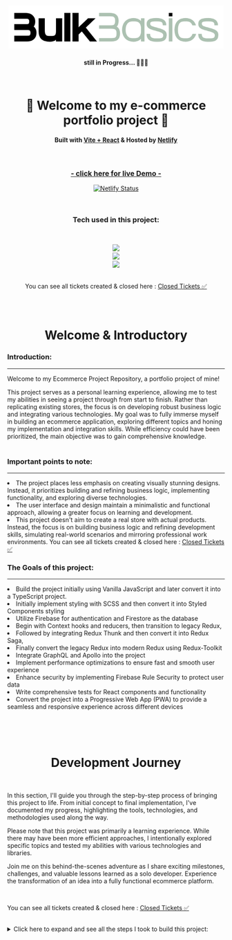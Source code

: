 <!-- Logo -->
<p align='center'>
    <img src="src/assets/logo.png" alt="Demo" title="DemoImage" width="500" height="100"/>
</p>

<h4 align='center'>still in Progress... 🎯🎯🎯 </h4>

<br/>



<!-- Introduction Heading -->
<div align="center">
    <h1>👋 Welcome to my e-commerce portfolio project 👋 </h1>
        <h4>
            Built with <a href="https://vitejs.dev/">Vite + React</a> &
            Hosted by <a href="https://www.netlify.com/">Netlify</a> 
        </h4>
</div>
</br>



<!-- Live Demo Link -->
<div align="center">
<a href="https://bulk-basics.netlify.app/">
<h3>- click here for live Demo -</h3></a>

<p>
    
  [![Netlify Status](https://api.netlify.com/api/v1/badges/609d0724-3439-4ea9-b5b8-e303ca9d7117/deploy-status)](https://app.netlify.com/sites/bulk-basics/deploys)
</p>
</div>
</br>





<!-- Tech Used in this Project -->
<h3 align='center'>Tech used in this project:</h3>

<br/>

<p align='center'>
    <a href="https://skillicons.dev">
        <img src="https://skillicons.dev/icons?i=vite,react,ts,styledcomponents" />
    </a>
    <br>
    <a href="https://skillicons.dev">
        <img src="https://skillicons.dev/icons?i=firebase,graphql,redux,apollo" />
    </a>
    <br>
    <a href="https://skillicons.dev">
        <img src="https://skillicons.dev/icons?i=netlify,github,vscode,aiscript" />
    </a>
    <br><br>
    <p align='center'>
    You can see all tickets created & closed here  :   <a href="https://github.com/DevonGifford/Ecommerce_Showcase/issues?q=is%3Aissue+is%3Aclosed">Closed Tickets ✅</a>
    </p>
</p>


<!-- 🎯🎯🎯 Demo Image 🎯🎯🎯-->
<!-- <p align='center'>
    <img src="public/assets/PortfolioDemoDevon.png" alt="Demo" title="DemoImage" width="650" height="650">
</p> -->

<br/><br/>



<!-- TEXT -->

<h1 align='center'> Welcome & Introductory </h1>


### Introduction:

<hr/>



Welcome to my Ecommerce Project Repository, a portfolio project of mine!

This project serves as a personal learning experience, allowing me to test my abilities in seeing a project through from start to finish. Rather than replicating existing stores, the focus is on developing robust business logic and integrating various technologies.
My goal was to fully immerse myself in building an ecommerce application, exploring different topics and honing my implementation and integration skills. While efficiency could have been prioritized, the main objective was to gain comprehensive knowledge.
<br><br>

### Important points to note:


<hr>
<li> The project places less emphasis on creating visually stunning designs. Instead, it prioritizes building and refining business logic, implementing functionality, and exploring diverse technologies.
<br>
<li> The user interface and design maintain a minimalistic and functional approach, allowing a greater focus on learning and development.
<br>
<li> This project doesn't aim to create a real store with actual products. Instead, the focus is on building business logic and refining development skills, simulating real-world scenarios and mirroring professional work environments.
You can see all tickets created & closed here  :   <a href="https://github.com/DevonGifford/Ecommerce_Showcase/issues?q=is%3Aissue+is%3Aclosed">Closed Tickets ✅</a>

<br>


### The Goals of this project:

<hr>

<li> Build the project initially using Vanilla JavaScript and later convert it into a TypeScript project.
<li> Initially implement styling with SCSS and then convert it into Styled Components styling
<li> Utilize Firebase for authentication and Firestore as the database

<br/>

<li> Begin with Context hooks and reducers, then transition to legacy Redux, 
<li> Followed by integrating Redux Thunk and then convert it into Redux Saga, 
<li> Finally convert the legacy Redux into modern Redux using Redux-Toolkit

<br/>

<li> Integrate GraphQL and Apollo into the project
<li> Implement performance optimizations to ensure fast and smooth user experience
<li> Enhance security by implementing Firebase Rule Security to protect user data
<li> Write comprehensive tests for React components and functionality
<li> Convert the project into a Progressive Web App (PWA) to provide a seamless and responsive experience across different devices

<br/><br/><br/>


<h1 align='center'> Development Journey</h1>



<br/>

In this section, I'll guide you through the step-by-step process of bringing this project to life. From initial concept to final implementation, I've documented my progress, highlighting the tools, technologies, and methodologies used along the way.

Please note that this project was primarily a learning experience. While there may have been more efficient approaches, I intentionally explored specific topics and tested my abilities with various technologies and libraries.

Join me on this behind-the-scenes adventure as I share exciting milestones, challenges, and valuable lessons learned as a solo developer. Experience the transformation of an idea into a fully functional ecommerce platform.

<br>

<p>
You can see all tickets created & closed here  :   <a href="https://github.com/DevonGifford/Ecommerce_Showcase/issues?q=is%3Aissue+is%3Aclosed">Closed Tickets ✅</a>
</p>

<br/>

<!-- Small container -->
<details>
<summary>  Click here to expand and see all the steps I took to build this project: </summary>

<br/>




## Scaffolding the Vite/React Project

<hr/>
<!-- Small container -->
<details>
<summary> Click here to see more: </summary>

[VITE DOCUMENTATION](https://vitejs.dev/guide/)

1.  #### Using Vite (pronounced 'Veet'🤔) 
    `npm create vite@latest`

2.  #### Clearing up some of the unnecessary and boiler plate code

3.  #### Adding and setting up SASS - Syntactically Awesome Style Sheets
    `npm install sass`

4.  #### Setting up the most essential folder structure for components

<!-- CLOSING DIV -->
</details>

<br><br>


## Setting up Routing with React-Router (v6.4)
<hr>

<!-- Small container -->
<details>
<summary> Click here to see more: </summary>

[React-Router Doc's](https://reactrouter.com/en/main)

1. #### Installilng the package
        -  `npm install react-router-dom localforage match-sorter sort-by`
        -   fixing any conflicts from `npm` audit

2.  #### Creating a Routes Folder and transferring the 'home' 

3.  #### In the `App.jsx
    - Importing { Routes, Route } from 'react-router-dom' ` 
    - Wrapping everything in Routes
    - Creating a Route path to the Home page 

4.  #### In the `Main.jsx`
    - Importing `{ BrowserRouter } from 'react-router-dom'`
    - wrapping the "App" with `BrowserRouter`

<br><br>
<!-- CLOSING DIV -->
</details>

<br/><br/>


## Basic FireBase Setup 
<hr>

<!-- Small container -->
<details>
<summary> Click here to see more: </summary>

[Cloud FireBase Doc's](https://firebase.google.com/docs/firestore)

1.  ### Created a Firebase project 
    registered the Ecommerce-projec/app in the FireBase web-console

2.  ### Installed the SDK and initialized Firebase
        -   npm install firebase
        -   Added a `Utils` Folder with `FireBase folder` 
        -   Added file called `firebase.utils`

3.  ### Created access for Firebase in the app - via  `firebase.utils`
        -   import { initializeApp } from 'firebase/app';
        -   Setting up authentication
            Import {} from `firebase/auth`;
                -  getAuth
                -  signInWithRedirect,
                -  signInWithPopup,
                -  GoogleAuthProvider,

        -   Created firebaseConfig with info from FireBase web-app
        -   Initialized the App with firebaseConfig
        -   Enforcing account selection 
        -   In the Firebase console - enabled the Google Sign in method

4.  ### Setting up the `sign-in route` page                              
        -   import {signInWithGooglePopup, createUserProfileDocument} from 'firebase.utils';        
        -   Creating Async Sign-in Function/Method to get access token
<br><br>    
<!-- CLOSING DIV -->
</details>
<br/>
<br/>


## Setting up Firestore Data Model

<hr>

<!-- Small container -->
<details>
<summary> Click here to see more: </summary>

[Cloud Firestore Doc's](https://firebase.google.com/docs/firestore)
Obviously we are just using FireBase for authentication.  To be able to store the users, I will need a database.
Enter Cloud FireStore.

1.  #### Created a production FireStore database 
    via web-console and based in EU
    amended the rules 

2.  #### Imported the necessary methods into Firebase utils 
    -  { getFirestore,  doc, getDoc,  setDoc }

3.  #### Created a method to store users data from authentication
    -  used an if statement with try block, 
       so as if user does not exist do 'x' or else return user.
    - used a catch block , so as if an error occurs console.log the error.
    - logging date data for creation of new users (new Data()).

4.  #### Additionally, installed a package to handle the import of SVG Files
    -  `npm install vite-plugin-svgr`
    -   Updated the vite.config.js

<br><br>

<!-- CLOSING DIV -->
</details>
<br/><br/>


## Experimenting with a Google Redirect Sign in 

<hr> 


<!-- Small container -->
<details>
<summary> Click here to see more: </summary>

1. #### Importing `GoogleRedirect` from `firebase/auth` into utils

2. #### Setting up Sign-in Component
    -  Using `useEffect` Hook from `react`
    -  Using `getRedirectResult` from `firebase/auth`
    -  Amended the SignIn method to incorporate the above

### Setting up email & password - sign-up & sign-in

<hr>

1.  ##### Adding a new provider in FireStore 

2.  ##### Creating new sign-up component 

3.  ##### Creating new sign-in component 

4.  ##### Refactoring Buttons into seperate component

4.  ##### Refactoring Form-inputs into seperate component

5.  ##### Renaming Sign-in to Authentication 

<br><br>

### Adding Context - using react-context

<hr>

The users profile will be present in many components throughout the app
(Such as a Signing-in, profile management, shopping cart etc.)
Will require having to have access to the 'user' context through out the app

1.  ##### Creating a Context Folder
    -  Created a user.context.jsx file, using; 
        -  useState  
        -  createContext

    -  Created UserContext to store the users data (& null as defaults),
       as well as export into components.

    -  Create `userProvider` to pass this into/wrap the entire app. 
    -  Obviously wrapped the app inside <userProvider> in Main.jsx
    
2. ##### Giving Sign-in Form access to the context
    -  When 'user' signs in, store the 'user' into the context
    -  Added `useContext` &  imported the `context` object
    -  Added the `SetCurrentUser` functionality to the Sign-in method
    -  Running `SetCurrent` user if sign-in promise returns a 'user'.
    -  (Both For google and email sign in)  

3.  ##### Accessing Context in the Navigation component 
    -  Added `UseContext` & imported the `context` object
    -  Added the currentUser = useContext(UserContext)

4.  ##### Giving Sign-up Form access to the context
    -  When 'user' creates an account, store 'user' into the context
    -  Added `useContext` &  imported the `context` object
    -  Added the `SetCurrentUser` functionality to the Sign-in method
    -  Running `SetCurrent` user if sign-in promise returns a 'user'

5.  ##### Updating Navigation bar with conditional (ternary)
    -  If user signed in, 'sign-in' link should turn into 'sign-out'
    -  Simple Conditional (ternary) operator in the jsx


<br><br>

### Adding Sign-Out Functionality 

<hr>

Obviously once the user is signed in, they will need to be able to sign-out.

1.  #####  Adding Sign-Out Functionality in FireBase Utils
    [Sign-Out Doc's](https://firebase.google.com/docs/reference/js/auth#signout)
    -  imported `signOut` from firebase/auth
    -  Created an export for `signOutUser`


2.  #####  Import signout user into Navigation component 
    -  Imported the `SignOut` Function from `FireBase Utils`
    -  Updated the conditional sign-out link with an onClick with `signOutUser`


3.  ##### Created Sign-Out Handler Function 
    -  await `signOutUser`
    -  then `setCurrentUser` = null;  
    -  updated the sign-out link to use the `signOutHandler`

<br><br>

<!-- CLOSING DIV -->
</details>

<br/><br/>


##  Implementing Observer's and onAuthStateChange

<hr>

<!-- Small container -->
<details>
<summary> Click here to see more: </summary>

[onAuthStateChanged](https://firebase.google.com/docs/auth/web/manage-users#get_the_currently_signed-in_user)

Just as I finished this I learned read about Observer's and onAuthStateChange

This is actually essential otherwise the user will have this unwanted persistent-signed-in-state - i.e. the user will remain signed-in, even if we refresh the page.

The problem being it will appear if we have to sign-in again but in the console if we log our user, it will show the last signed in user.

Additionally we dont need to hook into the sign and sign out components any longer and therefore don't have to re-run all those fucntions on a change - instead our onAuthStateChange listener will do this for us.  

Ultimatly saving some computing power.  Wish I read about this before coding all that. lol


1.  ##### In the fireBase utils file; 
    - imported this on AuthChange 
    - created an export for it

2.  ##### In the user.context file;
    - added the `useEffect` Hook 
    - added new functions from `firebase.utils`
    - created a hook that will track the authChange;
        - Needed to prevent a memory leak
        - Needed to use effect cleanup to dispose when no longer needed.

3.  ##### In the sign-in and sign-up components;
    no longer require to run the functions everytime a change in sign-in occurs , therefore;
    - removed all `context` imports
    - removed all `setCurrentUser` functions

    - Google sign in function;
        - removed `createUserDocumentFromAuth`
        - added this function to the user.context
        (the above can't be done with sign-up)

4.  ##### In the Navigation components;
    - no longer required to `setCurrentUser`
    - removed `signOutHandler` function


<br><br>

<!-- CLOSING DIV -->
</details>
<br/><br/>



##  Mocking Shop-Data and scaffolding the actual 'Shop' page

<hr>

<!-- Small container -->
<details>
<summary> Click here to see more: </summary>
<br/>

1.  #####  Mocking Shop Data and building functionality 
    Created a simple JSON file with some simple clothing store items (just hats).  I will use this to mock having content for the store temporarily while I finish building some of the essential functionality, then later I will remove/replace the hard coded shop data. 


2.  #####  Creating a Shop Page Route
    -  Imported React-Context
    -  Imported the ProductsContext and destructuring to get the 'products' source 
    -  Mapping over the Products to display individual items on the site 

3.  #####  Creating a Products.Context File
    -  Imported `create context` and `shop-data`
    -  Created ProductsContext export 
    -  Created ProducsProvider export to wrap the app inside

4.    ##### Amending the Main.jsx
    -  I want the products be able to access the user context
    (this could be a debate but for my app, I think this would be the simplest)
    -  Wrapped the <App> inside <ProductsProvider>

5.    ##### Amending the APP.jsx
    -  Removed the old temporary 'blank' shop page
    -  Imported the newly created shop component 


6.  #####  Creating a 'product-card' component - basic styling
    -  Imported Button component
    -  Created basic scss styling sheet and imported into the component 
    -  Getting individual clothing items from passing in the products and destructuring (This will rely on receiving the individual items in the Shop.route file - via mapping)
    -  Created layout of the card and returning the following in the card;
        -  Image
        -  Name
        -  Price
        -  Button 

<br><br>

<!-- CLOSING DIV -->
</details>
<br/><br/>



##  Creating Cart-Icon with a DropDown Menu

<hr>

<!-- Small container -->
<details>
<summary> Click here to see more: </summary>
<br/>

1.  #####  Created a Cart Icon
    -  Added SVG image to the assets folder

2.  #####  Creating Cart-icon Component
    -  Imported styles sheet, SVG file, 
    -  Created a function to set the cartContext from false to true 
    -  Function is run with an onClick (Cart-Icon Button) 

3.  ##### Updating the Navigation to include the Cart -Icon
    -  updated the overall styling to make things easier to look at.
    -  added the cart-component 
    -  added the drop-down component

4.  #####  Creating Cart-Dropdown Component 
    - simple layout with button for a checkout (future)
    - created simple styling 

5.  #####  Creating Cart Context
    - Very simple setup - is the cart open set to false by default
    - Set the cart open 

    - Imported CardProvider to App.js
    - Imported isCartOpen to Navigation using a short-circuit operator (&&)


<br><br>

<!-- CLOSING DIV -->
</details>
<br/><br/>



##  Adding Basic Functionality to the Cart

<hr>

<!-- Small container -->
<details>
<summary> Click here to see more: </summary>
<br/>

1.  #####  Create a CartItem Component 
    -  Created simple cart item that will return, using `destructuring` ;
        -  the `Image` of the item
        -  the `Name` of item
        -  the `Price` of the item (`Quantity x Price`)

2.  #####  Amending the CartContext 
    -  In the `CartContext`;
        -  Added `CartItems Array` 
        -  Added `addItemToCart` function 
    
    -  In the `CartProvider`;
        -  Added useState  `[cartItems, setCartItems] = useState([]);`
        -  Added `addItemToCart` function 
        -  Updated the value to include `cartItems` & `addItemToCart`

    -  Created new export `addCartItem` helper funciton;
        -  This will be a helper function to see if newly added items exist in the cart already.
        -  Therefore will know how to handle the quantity inside in the cart.
        -  (i.e. - if product exists in the cart: plus quantity by 1, else add item to the cart)


3.  #####  Added CartItem into the Cart-Dropdown component
    -  Imported the `Cart-Item` compnent 
    -  Imported the `useContext` & `Cart.Context`
    -  From the CartContext I used destructuring to get the `cartItems`

    -  In the return, created a function to map over the cartItems 🤔🤔🤔
    
    -  Wrapped the above in a ternary conditional using `cartItems.length`
        - if there is a length, return the above
        - if there is no length, thus empty = return a message cart is empty
            - added styling for empty cart message.

4.  #####  Updated Button functionality in Product.Card Component 
    -  Imported `useContext` & `Cart.Context`
    -  Added the `AddItemToCart` method via destructing from `Cart.Context`
    -  In the Button, 
        -  added onClick handler to call the `AddItemToCart` as a fucntion
        -  passing the `product` through the function 
    
    - In Hindsight I took the above button function and made it a function called `addProductToCart`
    - Then passed it into the onClick Handler
    (better for readability and optimization)


<br><br>

<!-- CLOSING DIV -->
</details>
<br/><br/>


##  Adding count to the Cart.Icon

<hr>

<!-- Small container -->
<details>
<summary> Click here to see more: </summary>
<br/>

1.  #####  Initial Approach
    -  Created a simple count of the items 
    -  Created an empty array
    -  Created a for loop to loop over cartItems and extract the quantity  and push to the empty array
    -  Using reducer to get the total of the array 

    This is working, however in hindsight I might want to be able to use this functionality in the checkout.(still to be built)
    
    "If an item should be removed from the cart ( this functionality has not yet been implemented), the number should decrease."

    It would be better if this functionality was in the cart.context.
    It could also be solved by using the useEffect Hook 
    Back to the drawing board - lets undo this messy approach.  

2. #####  Second Attempt - using useEffect 
    Because we are recounting the total quantity every time the `cartItems` changes, it makes sense to use the useEffect Hook.  
    - Imported useEffect
    - Added `cartItemCount` (default 0) to CartContext
    - Added `[cartItemCount, setCartItemCount] = useState(0);`

    -  Using the useEffect 
        - dependancy = `[cartItems]`
        - created `count` using the reduce method
        - `total` + `cartItem.quantity`
        - `setCartItemCount` using the `count` funciton 
    
    - Added the `cartItemCount` to the value to be passed into the provider

3.  #####  Finally, adding the `cartItemCount` to Cart.Icon
    -  Added `carItemCount` via destructuring 
    -  Using the above in the span inside the `ShoppingIcon`

<br><br>

<!-- CLOSING DIV -->
</details>
<br/><br/>



## Create a checkout page 

<hr>

<!-- Small container -->
<details>
<summary> Click here to see more: </summary>
<br/>


####  Creating a route for the checkout page

- [] The _Checkout Button_ in the _Cart.Icon-DropDown_ should take you to this new page

1.  ######  Creating a new folder in Routes Folder 
    -  Created a simple `checkout.component.jsx `
    -  Created and imported an empty scss style sheet (updated with styling later )
    
    -  In the main `App.jsx` ;
        - imported the checkout component 
        - added a route to the new checkout component 
    
    -  In the `cart-dropdown` ;
        -  imported the `useNavigate` from `react-dom-router`;
        -  had to create a const that calls the useNavigate 🤔
        -  created a `gotToCheckoutHandler` to handle the navigation to new component 
        -  Used onClick method to call `goToCheckoutHandler`
    
    - Scaffolded the `checkout.component` return (productsm descruotion etc.)
    -  Added some basic styling to the scss





#### This new page should have the following functionality and styling :

- [x]  Quantity Increase
- [x]  Quantity Decrease
- [x]  Total Price (Quantity x Price)
- [x]  Ability to remove the item entirely (Item and Quantity)
- [x]  Total  Amount of all Items in the Cart.


2. ##### Think of a way to pass Items in Cart into the Checkout 
    
    🤔
    Need to create a way to pass the products in the cart into the Checkout...
    These items will need to be passed into a row/card sort of way...

    What I am thinking is I can map over the cartItems and pass them into a checkoutCard component (thats imported in this checkout.component)


3.  ##### Creating a `CheckoutItem Component` to receive `cartItems` and display them in the `CheckOut-Component` page
    -  Created a simple `checkout.component.jsx `
    -  Created and imported an empty scss style sheet (updated with styling later)

🤔  I am going to neeed some new functions to handle the:
    -  increasing and decreasing the quantity 
    -  removing the item from the cart  

    -  Destructured the `cartItems` Objects (name, image etc.)
    -  Imported `CartContext` 
    -  Destructured the function from `CartContext` (inlcuding newly created)
    -  Created handlers to pass `CartContext` funcitons into the return 

    -  Finished creating the return 
    -  Finished the basic styling for the component
        

4.  #####  Adding new functions to the `CartContext`
    -  `removeItemToCart`
        (I want this to be named similaryly to the `addItemToCart` )
        -  find the cart item to remove
        -  check if this is the last item 
            - if so remove entire item from cart
        -  If more than 1 of this item in cart, 
            -return back cartitems with matching cart item with reduced quantity


    -  `clearItemFromCart` 
        -  Remove entire Item from the cart
    
    -  updated the `CartContext` export 

    - updated the `CartProvider` export  
        - updating `cartItemCount` and `SetCartItemCount` to `cartCount` and `setCartCount`
        - added `cartTotal` 
        - minor naming updates to the `newCartCount` - `useEffect`
        - added useEffect to handle the cost of the total cart 
        - minor naming updates to `addItemToCart`
        - added `removeItemToCart`
        - added `clearITemFromCart`
        - updated the values accordingly 
        - Getting the total cost of an item. (Quantity x Price)
        
        
5.  #####  Updating the Checkout Page to use new Component 

    - Imported `useContext` & `CartContext`
    - Used `cartItems` from `CartContext` via destructuring 

5.  #####  Other Minor Changes 
    -  Updating the CartIcon with changes made to Context 

6.  #####  Created styling for all the new components 

<br><br>

<!-- CLOSING DIV -->
</details>
<br/><br/>


## Storing the data on the backend - Setting up FireStoreDB
<hr>

<!-- Small container -->
<details>
<summary> Click here to see more: </summary>
<br/>

1. ####  Adding some new mock data
    -   As a test run I am going to add a bit more mock data with different types 
        (i.e. Mens, Jackets, Shoes etc.)
    -   Updating the `shop-data` json file 
    -   Reflecting changes in `products.context` 
        (Temporarily breaks the shop page but after pushing the data up we will access the data via FireSotre)

<br>

2.  ####  Creating a way to push this data to the FireStore DB

##### In the `FireBase.utils`;   
-   Bringing in two new methods 
        -   [collections](https://firebase.google.com/docs/firestore/data-model#collections)
        -   [writeBatch](https://firebase.google.com/docs/reference/js/firestore_.writebatch)


    -   Created a `addCollectionandDocuments` function 
        -   This is an async function that will take two params 
            -   `key` - this wll be the name of the collection
            -   `object` - this will be the data  
        -   Obviously uses the `batch` and `collection` methods
        -   As this could be a large file, it's broken into batches to be sent
        -   Await's a batch.commit() in return 

<br>

##### In the `Products.Context` ;

-   Imported the new `SHOP_DATA`
-   Imported teh new `addCollectionandDocuments`
-   Imported teh `useEffect` Hook

-   Using the useEffect as I only want this to run literally once, thus commenting out after it's single use
    -   Passing in product-categories as the key
    -   Passing in SHOP_DATA as the object
    -   I realise this is not a normal way to push data but I just need to push some data up there one time and it gets the job done.

-   Saving - confirming the useEffect and function worked - it Did! 

-   Commenting out the useEffect

<br>


3.  ####  Pulling our data from the FireBase DB  ;

<!-- CLOSING DIV -->

##### In the `FireBase.utils`; 

-   Bringing in the [querey](https://firebase.google.com/docs/reference/js/firestore_.query) method

-   Created a `getCategoriesAndDocuments` function
    -   definining the `collectionRef` we want access too
    -   using the `querey` on our `collectionRef`
    -   creating a const for the raw data
    -   manipulating the data to return in a format we can work with

<br>

##### In the `Products.Context` ;

-   Imported the new `getCategoriesAndDocuments` function

- Created a useEffect Hook to fetch the data
    -  async function 
    -  returns the categoryMap
    -  Checking the console log if everything worked

<br><br>
</details>
<br/><br/>


## Implementing new FireStore Database
<hr>

<!-- Small container -->
<details>
<summary> Click here to see more: </summary>
<br/>

1. ####  Utilizing the `CategoryMap` data

-   In the `ProductsContext`
    
    - renaminng the file from `ProductsContext` to `CategoriesContext` 
    - updating `main.jsx` to reflect change
    - updating the `shop.component` to reflect change (more required)
    <br> 
    -   renaming some of the exports - makes more sense now;
        -   `ProductsContext` to `CategoriesContext` 
        -   `ProducstProvider` to `CategoriesProvider`
    <br>
    -  updating functions to reflect `categoriesMap` as an object
    -  updating return values to reflect name changes
    <br>
    -  updating the useEffect Hook;
        -  include `setCategoriesMap` function using (`CategoryMap`)


<br>

2. ####  Updating the `shop.component` return structure

-   updated to reflect name change of `ProductsContext`
-   Created a method to map through data from FireStore db.
    -   Used `Fragment` to wrap the entire return
    -   Used `Object.keys` to turn keys into an array 
    -   Then mapped over the array to find the title
    -   Passed the tile into another `fragment` 
        -   created heading for category item
        -   copy pasted the old mapping function for each product
            -   Updated naming convention to utilise `categoriesMap`

<!-- CLOSING DIV -->
</details>
<br/><br/>


## Updating the Category Preview Component 

<hr>

<!-- Small container -->
<details>
<summary> Click here to see more: </summary>
<br/>

###  Created Category Preview Component :

<br>

This is how I will have the shop page display all the categories with a limited number of items ...

-  In the new `category-preview.component`;
    -  Imported the `Product.Card` component and `StylesSheet`.
    -  Passing in the `{title, products}`
    -  Created a heading div with just the text being clickable 
    -  Creating the preview of products
        -  passed in the products 
        -  using filter to decided what products we want 
        -  use `_` to ignore product
        -  use `idx` for the index of the prouduct
        -  `idx < 4` so we only take in the first 4 products
        -  then map through the remainging products and pas them into the `Product.Card Component`
    
    <br>

-  In the `shop.component`;
    -  replaced the `ProductCard` import with the new  `category-preview.component`
    -  


<br><br>

###  Created Nested Routes in the shop :

<br>

#### In the `App.jsx` ;

<br>

-  Added `/*` as a wildcard to the end of the shop path

<br>

#### In the `Routes` folder :
<br>

Created `categories-preview` folder
-  This will replace what was formly the shop.route
-  Essentially a copy paste from the shop component 
-  Minor changes to make use of the `category-preview` component 

Created `category` folder 
-  Created Style sheet blank, will complete later

-  Imported the `{ useParams }` hook from `react-router-dom`

-  destructuring `category` via `useParams()` hook

-  Imported the `{ useContext }` hook from `react`

-  Imported the `CategoriesContext` in order to get the `categoriesMap` (i.e. all the data)

    <br>

    Initally I just got all the data from the `categoriesMap`   
    <code>const products = categoriesMap[category];</code> <br>
    However this was causing an issue in that this was re-loading all the products on each re-render.  This making things slow and sluggish - products would dissapear and have to reload. <br>
    <br>

    The solution... Using the `useEffect` and `useState` hook's
    
    This way we can ensure the data will only rerender on our terms.
    Specifcally when the category changes or if the actual data changes (from `categoriesmap`)

    <code>
    const [products, setProducts] = useState(categoriesMap[category]);
    </code>
    <br>
    <br>
    <code>
    useEffect(() => {
        setProducts(categoriesMap[category]);
    }, [category, categoriesMap]);
    </code>

Finally,
-  Imported the `ProductContainer`
-  Added basic styling to the styles sheet
    
<br><br>

#### In the `shop.component` :

<br>

-  Deleted almost all the no longer needed imports 
-  Imported `CategoriesPreview` & `Category` components
-  Created paths for the different categories `path=':category' element={<Category />}`

<br>

### Bug-fix - Creating a safegaurd for the products.map
<hr>
<br>

The error:   

<code> cannot read properties of undefined (reading 'map') in `catergory.components`</code>

<br>

The issue was that when our application mounts for the first time it is trying to load our categoriesMap 

(i.e. the data from the back end )

Obviously this is async code and we are still waiting for the data to come through 

Therefore we need to only load this data once it has arrived.
<br><br><br>
Luckily this was an easy fix after I figured out the issue,

- In the return of the `catergory.components`;

    To ensure that products exists before we map over the products we can use `&&` and have the products 

- Also updated the useStat hook to instead of being a default empty array, to infact include the 
`(categoriesMap[category])`


<br><br>

### Bug-fix - Clashing Styling 
<hr>
The error:  

<code> cannot read properties of undefined (reading 'map') in `catergory.components`</code>

<br>

Because of how we named some of our classes and how the website has changed over time, currently we have some classnames that are clashing

<br>

Simple solution:
<br>

-  Updated the naming convention of the `category-item` to `directory-item`
-  Updated the styling and classnames
-  Updated corresponding references.  


<br><br>

### Bug-fix - Clickable Category Headings
<hr>
<br>
The problem:
<br>
<code> category headings are not routing through to their corresponding path </code>
<br>
Simple solution:
<br>

-  Importing the Link method from react-router-dom
-  Replacing the `span` with `Link` 
-  Passing in the title with backticks 
-  Minor updates to classnames and styling to prevent clashing



<br><br>


<!-- CLOSING DIV -->
</details>
<br/><br/>


## Switching from SASS to Styled-components 
<hr>
<br>

<!-- Small container -->
<details>
<summary> Click here to see more: </summary>
<br/>

[Styled-components Documentation](https://styled-components.com/docs)

- Imported the library into the project

    <code> npm install styled-components</code>

<br>

Now comes the fun of converting all the previouse scss files ....

<br>

### COMPONENTS

- [x] button
- [x] cart-dropdown
- [x] cart-icon
- [x] cart-item
- [x] category-preview
- [x] Checkout-item
- [x] directory
- [x] directory-item
- [x] form-input
- [x] product-card
- [x] sign-in-form
- [x] sign-up-form

<br>

### ROUTES

- [x] navigation
- [x] authentication
- [x] categories-preview
- [x] category
- [x] checkout
- [x] home
- [x] shop

<br>

### INDEX

- [x] index

<br>

This took way too long lol
Strictly converted the scss files, some other features/updates required and updates to styling will be updated accordingly.

<br><br>


<!-- CLOSING DIV -->
</details>
<br/><br/>


## Refactoring the UI
<hr>
<br>

<!-- Small container -->
<details>
<summary> Click here to see more: </summary>
<br/>

####  THE GOAL

The objective is to create an aesthetically pleasing and user-friendly interface that aligns with contemporary design trends while enhancing usability and engagement.

###  Major UI Update 



Refactored the user interface of the website 

Involved the following:

-  implementing substantial design enhancements to improve aesthetics, readability, and user experience. 

-  Overhauled the visual design, optimized layout and typography, and enhanced usability. 

-  Employed modern design principles, intuitive interactions, and visually appealing elements to elevate the website's visual appeal. 

-  Optimized the information hierarchy to ensure a seamless user journey. 

<br/>

New Componenets added:

- [x]  Footer 

- [x]  Front Splash

- [x]  Image Carousel

- [x]  About Page

<!-- CLOSING DIV -->
</details>
<br/><br/>

## Implementing useReducer instead of useState & useEffect

<hr/>

<!-- Small container -->
<details>
<summary> Click here to see more: </summary>
<br/>

Converted the cart to rather use reducers instead of useState and useEffect -  Cart and Sign-in 


Files touched in the process: 
-  CartContext

-  UserContext 

Created a reducer utils folder with a very simple helper function making reading and writing slightly easier 

<!-- CLOSING DIV -->
</details>
<br/><br/>



## Implementing Redux with Redux-Thunk

<hr/>

<!-- Small container -->
<details>
<summary> Click here to see more: </summary>
<br/>

I have been given the advice to learn redux the hard way and not use the redux toolkit until I fully understand Redux.  
I have been told that to fully understand what redux is doing I should implement using the legacy Redux way. 

So that's what I will do - I will first convert this website to manage the state using Redux, then later I will do the same with Redux Toolkit 


<code>npm install redux react-redux and redux-logger</code>

Creating a store folder to house all the redux related content
-  Setting up the root reducer & store.js
-  Creating the user store boiler plate code
-  Creating the categories boiler plate code
-  Creating the cart store boiler plate code
-  Updating the App.jsx and Main.jsx to utilize redux - replacing usercontext.

-  Hooking into and replacing references from useContext to useRedux 

-  Updating Selectors for the cart state.


###  Redux-Persist & Redux-Thunk

#### Persisting state with Redux Persist

[redux persist documentation](https://www.npmjs.com/package/redux-persist)

`npm i redux-persist`



-  modifications to our store.js file to use Redux Persist - replaced the value of the reducer property in the store from userReducer to persistedReducer

- modifcation to the main.jsx, wrapped root component with PersistGate. 
This delays the rendering of your app's UI until your persisted state has been retrieved and saved to redux. 
NOTE the PersistGate loading prop can be null, or any react instance, e.g. loading={<Loading />}

-  included the Thunk middleware, which will intercept and stop non-serializable values in action before they get to the reducer

-   passed our store as a parameter to persistStore, which is the function that persists and rehydrates the state. With this function, our store will be saved to the local storage, and even after a browser refresh, our data will still remain.

- Specify how the incoming state is merged

- Customize what’s persisted


#### Redux Thunk

[Redux-Thunk](https://www.npmjs.com/package/redux-thunk)

If I was using the Redux Toolkit package, there would be nothing to install - RTK's configureStore API already adds the thunk middleware by default.
But because I am using the basic Redux createStore API and need to set this up manually, I first need to add the redux-thunk package:

`npm install redux-thunk`

-  updated the Redux store to use the MiddleWare
-  Created a function that makes an AJAX call to FireBase Server
-  Updating the `Main.jsx` 
-  Creating a loading-spinner componenet 
-  Updating the category actions and types types
-  Rewriting the category reducer & updating selectors
-  Implementing the loading animation in category componenets 

<!-- CLOSING DIV -->
</details>
<br/><br/>


## Replacing Thunk with Redux-Saga

<hr/>

<!-- Small container -->
<details>
<summary> Click here to see more: </summary>
<br/>

[Redux-Saga Documentation](https://redux-saga.js.org/)

`npm install redux-saga`

-  Creating a `root-saga.js` file in the `store`
-  Importing and setting up `createSagaMiddleware` and the `root-saga.js` into the store.

Converting Categories State files into a Saga
    -  Creating New Types
    -  Creating New Actions 
    -  Updating Selectors & Reducers
    -  Creating the Saga file

-  Setting up `cateforeis.saga.js` file 
-  Importing into the `root-saga` file

-  Converting fetchCategoriesAsynch Function (Redux-Thunk) into a a Saga
-  Converting onAuthStateChanged Listener to Promise 

- Creating a single check, opposed to a listener checking the state every time user state updates

Converting User Session files into Saga
    -  Creating New Types
    -  Creating New Actions 
    -  Updating Selectors & Reducers
    -  Creating the Saga file

-  Updating the sign-in and sign-up component
-  Updating the navigation componenet 

<!-- CLOSING DIV -->
</details>
<br/><br/>



##  Setting up Stripe API

<hr/>

<!-- Small container -->
<details>
<summary> Click here to see more: </summary>
<br/>

[STIPE API DOCUMENTATION](https://stripe.com/docs/stripe-js/react)

[Stripe Elements](https://stripe.com/docs/stripe-js/react#available-element-components)

[Stripe Test Cards](https://stripe.com/docs/testing#cards)

<hr/>

`npm install --save @stripe/react-stripe-js @stripe/stripe-js`

-  Creating an Elements provider in the `main.jsx`

-  Creating a `stripe.utils.js` file in the utils folder
    -  importing loadStripe
    -  passing the publishable key (hiddent)

-  Creating a `.env` folder for the API keys

-  Created a Local Neltify Development Server - for testing purpose 
    -   `npm install netlify-cli -g`
    -   [NETLIFY CLI](https://docs.netlify.com/cli/get-started/)

-  Creating Netlify Functions folder 

-  Creating a payment-form component (basic)
    -  Building the basic layout of the component
    -  Creating and Importing styling
    -  Imported `CardElement, useStripe, useElements` from `stripe`
    -  Created payment handler 
        -  preventDefault method 
        -  ensure hooks are loaded before proceeded
        -  Call to API through netlify functions
        -  Alert for success of failure (temporary)
    
    -  Using selectors to get:
        -   CartTotal (amount to pay)
        -   User's name (else defaults to guest)

    -  Used useState for Processing Payment Animation
        -  Created loading animation on button 
        -  Updated button component and styling 


-  Rendering the componenet in the checkout section (temporary for testing)

<!-- CLOSING DIV -->
</details>
<br/><br/>



##  Running the project on Netlify 🎯 🎯 🎯

<hr/>

<!-- Small container -->
<details>
<summary> Click here to see more: </summary>
<br/>


<!-- CLOSING DIV -->
</details>
<br/><br/>


##  Converting to TypeScript 🍞

<hr/>

<!-- TYPESCRIPT SECTION container -->
<details>
<summary> Click here to see more: </summary>
<hr>
<!-- INSERT TEXT HERE -->

<br/>

### Convert an existing **[Vite + React + JavaScript]** --> **TypeScript**

<!-- Small container -->
<details>
<summary> Expand: </summary>
<br/>
<!-- INSERT TEXT HERE -->

[How to add typescript to an existing vite react app](https://github.com/vitejs/vite/discussions/6799#discussioncomment-5393727)

<hr>


#### **Step 1/6**


Install dev dependencies

```
npm install -D typescript @types/react @types/react-dom
```
<br>

#### **Step 2/6**

In packages.json, replace:

`"build": "vite build"`

With 👇

`"build": "tsc && vite build"`

<br>

#### **Step 3/6**

Rename vite.config.js and main.jsx to vite.config.ts and main.tsx

<br>

#### **Step 4/6**
Configure TypeScript by creating these two files in the root of your project:

`tsconfig.json`

```
{
  "compilerOptions": {
    "target": "ESNext",
    "useDefineForClassFields": true,
    "lib": ["DOM", "DOM.Iterable", "ESNext"],
    "allowJs": false,
    "skipLibCheck": true,
    "esModuleInterop": false,
    "allowSyntheticDefaultImports": true,
    "strict": true,
    "forceConsistentCasingInFileNames": true,
    "module": "ESNext",
    "moduleResolution": "Node",
    "resolveJsonModule": true,
    "isolatedModules": true,
    "noEmit": true,
    "jsx": "react-jsx"
  },
  "include": ["src"],
  "references": [{ "path": "./tsconfig.node.json" }]
}
```

`tsconfig.node.json`

```
{
  "compilerOptions": {
    "composite": true,
    "module": "ESNext",
    "moduleResolution": "Node",
    "allowSyntheticDefaultImports": true
  },
  "include": ["vite.config.ts"]
}
```

<br>

#### **Step 5/6**

Create a file named `vite-env.d.ts` inside the src/ folder and copy and paste this 

(with the three slashes at the beginning):

```

/// <reference types="vite/client" />`

```
<br>

#### **Step 6/6**

In your `index.html` you should change the name of your script from the old `main.jsx` to `main.tsx` like this:

```

<script type="module" src="/src/main.tsx"></script>

```
<!-- END TEXT - CLOSING DIV -->
</details>
<br><br>

### Converting Redux to use TypeScript - *(documented for understanding)*

<details>
<summary> Expand: </summary>
<br/>

[How to Migrate a React App to TypeScript](https://www.sitepoint.com/how-to-migrate-a-react-app-to-typescript/)


<hr>

#### Converting `reducer.utils`:

<!-- Small container -->
<details>
<summary> Expand: </summary>
<br/>


-  Importing `AnyActon` from redux
-  Creating 'types' for ActionWithPayload and Action (without payload)
-  Using Function overloading:
```
allows a single function name to have multiple definitions with different parameter lists or return types. It enables you to create multiple versions of a function that can handle different argument types or numbers.
``` 
-  created the function createAction for the 
    -  ActionWithPayload and 
    -  Action *(without payload)*
-  obviously have the function return `{ type, payload }`

<br>

**TYPE PROBLEM / BUG 🙈**

So coming accross an issue with `categoriesReducer` and `categories.actions` and that is that this is actually not 'type safe'.  

```
Uncaught error:  The slice reducer for key 'categories' retunred underfined durin initialization.  If the state passsed to the reducer is undefined, you must acplicitly return the initial state.  The iniitial state may not be undefined.
```

Further note:  No error is being thrown , even if there is no default state

**Solution : 😊**

Need to extend the action creators so that they can be doing the type checking for us - using the .match method 

Therefore in the `reducer.utils` file :

- creating a "matcher" that will match the 'action creator' with the return type of the 'action' itself.
  - using function overloading creating `withMatcher` functions 
    - 1. 
    - 2.
    - 3.
  - 

In the `categories.actions` :
-  Importing the `withMatcher` function and wrapping around each of the action creators
-  updating the switch casae (now using classical if conditionals)


<br>
This has been a really intense way to write this app and I have been told that redux and typescript can be the most challenging part in the front-end world as it requires a good understanding of various methadologies.  For example 
   -  TypeGuards 
   -  .math method 
   -  Magical Types
   -  Type Predicate Functions 
   -  Intersection and Return Types
   -  Overloading Functions
   -  etc...







<!-- CLOSING DIV -->
</details>
<br/>

#### Converting `Categories` Redux:

<!-- Small container -->
<details>
<summary> Expand: </summary>
<br/>



-  Conveting the `categories.types` to `.ts`: 
    -  using an enum type for the different action types
    -  creating a categories array type 
        -  requires custom CategoryItem type - as an array

<br>

- Converting `categories.action` to `.ts`:
    -  Requires categories array type - created in & imported from the `categories.types` file
    -  Import { CreateAction, Action and ActionWithPayload } from the `reducer.utils` file
    -  Creating Types for the different ACTION_TYPES - depending on weather Action/ActionWithPayload
    -  Updating the code to make use of the newly created Types
    -  Reducer can only accept these Action_TYPES types 
        - therefore created a union type with these three Action's 

<br>

-  Converting `categories.reducer` to `.ts`:
    -  Importing in the CategoryAction (union) from the categories.action:
    -  Discriminating union - [what is this?](https://css-tricks.com/typescript-discriminated-unions/)
    -  Typing our the Categories state
    -  amending on what the switch case key is and using AnyAction to match the `action` with the different `types`

<br>

-  Converting `categories.selector` to `.ts`:
    -  importing `CategoriesState` from `reducer`, shape of the state reffering to category state.
    -  TypeScrip will then infer the rest of the state calls
    -  Creating type for `CategoryMap` in `category.types` and importing
    -  For the `selectCategoriesMap`:
        -  Type the `categories` to use the `CategoryMap` type
        -  use `as CategoryMap` as a type assertion for the final resulting object

<br>

I will convert the sagas at the end - this looks complicated.  

<!-- CLOSING DIV -->
</details>
<br/>

#### Converting `Cart` Redux 

<!-- Small container -->
<details>
<summary> Click here to see more: </summary>
<br/>

-  Conveting the `cart.types` to `.ts`: 
    -  using an enum type for the different action types
    -  creating a custom CartItem Type (extended from the CategoryITem from the categories.types)

<br>

-  Conveting the `cart.actions` to `.ts`: 
   -  Updating the helper functions - typing 
   -  Creating types for the `setIsCartOpen` & `SetCartItems`
   -  Creating withMatch for `setIsCartOpen` & `setCartItems`
   -  Typing the variables in the Adding, Removing and Clearing Cart Items

<br>

-  Conveting the `cart.reducer` to `.ts`: 
   -  Importing relevant files `AnyAction`, `CartItem` and the `setCartItems, setIsCartOpen`
   -  Typing out the `CartState`
   -  amending on what the switch case key is and using AnyAction to match the `action` with the different `types`

<br>

-  Conveting the `cart.selector` to `.ts`: 
   -  importing the `CartState` form the `CartReducer`
   -  Making minor amendments tot the createSelectors:  "type"

<br>

<!-- CLOSING DIV -->
</details>
<br/>

#### Converting `Firebase` (prerequisite to user-redux) 
<!-- Small container -->
<details>
<summary> Click here to see more: </summary>
<br/>

-  updating `addCollectionAndDocuments`:
   -  Typing out the function
   -  Becuase `objectToAdd` could be an array of almost anything
      -  creating a `ObjectToAdd` type with the one known item which is a title (as string)
      -  then adding `<T extends ObjectToAdd>`
      -  thus making our `objectToAdd` as `T[]`
      -  becuase this will be a promise that returns nothing giving it a type `promise<void>`
  

<br>

- updating the `getCategoriesAndDocuments`:
  - Typing out the function 
  - This function is returning our Category Data 
    -  we have already created a type for this `Category`
    -  importing this type from `category.types` file 
    -  Because this is a promise the type we get back will be `Promise<Category[]>` 
    -  While I know what data we are getting back from this 3rd-party-API (firebase)- TypeScript does not 
      -  Therefore need cast the value
         -  return statement need to tell TS that returning a `Category`


<br>

-  updating the `createUserDocumentFormAuth`
   -  for the `userAuth` so firebase actually gives us a type here called `user` 
      -  import the `User` from firebase
      -  `userAuth: User`

   -  `additionalInformation` which in this website's current state is just a display name
      -  creating a type `AdditionalInformation`
         -  because displayname can be optional will use a `?`
         -  `displayname? : string;`
   -  This function is returning all the usersData OR nothing (logging out)

   -  Firestore has/provides a typed `QueryDocumentSnapshot`
      -  importing this type 
      -  requires `<our custom Data Set>`

    -  Creating `UserData` type
         -  createdAt, displayName, email 

    -  funciton will be return a promise of this data or nothing
      -  include in the top `Promise<void | QueryDocumentsSnapshot<UserData>>` 
      -  and casting the return of `userSnapshot as QueryDocumentSnapshot<UserData>`
  
   -  Handleing the catch.error
      -  cannot get the error.message without typing our the error.
      -  path of least resistance would just have the whole error printed out


<br>

- For the `createAuthUserWithEmailAndPassword` & `signInAuthUserWithEmailAndPassword` functions
  - typing the inputs
  - because this is returning a firebase type it already infers the type 
    - `Promise<UserCredential>` auto completed by firebase

<br>

- For the `SignOutUser` the same as the above it is inferred by Firebase
  - `signOut(auth: Auth): Promise<void>`

<br>

-  For the `onAuthStateChangedListener` which is an observer function 
   -  Once again Firebase provides a type for this callback being `NextOrObserver` - *Type definition for an event callback*
      -  import from firebase
      -  type the callback as this `NextOrObserver<User>`
      -  our event being calledback is obviously the `<User>`

<br>

- For the `getCurrentUser` fucntion that returns our user or nothing at all
  - fucntion returns `: Promise<User | null>`

<!-- CLOSING DIV -->
</details>
<br/>

#### Converting `user` Redux 

<!-- Small container -->
<details>
<summary> Click here to see more: </summary>
<br/>

-  Conveting the `user.types` to `.ts`: 
   -  creating an enum for all the different action type names

<br>

-  Conveting the `user.actions` to `.ts`: 
   -  Importing `AdditionalInformation` & `UserData`
   -  Importing `createAction` & `Action` & `ActionWithPayload` & `withMatch` 
   -  now converting all the various actions 
      -  typing the return statement
      -  typing params 
      -  using withMatcher 

<br>

-  Conveting the `user.reducer` to `.ts`: 
   - Importing relevant actions 
   -  Typing out the `UserState`
   -  amending on what the switch case key is and using AnyAction to match the `action` with the different `types`

<br>

-  Conveting the `user.selector` to `.ts`: 
   -  importing the `CreateSelector` and `UserState`
   -  Adding the type state to the reducer and amending fixing the return to work with typescript
   -  Creating a `selectCurrentUser` Selector. 

<br>

<!-- CLOSING DIV -->
</details>
<br/><br/>






<!-- END  REDUX SECTION - CLOSING DIV -->
</details>
<br/>


<!-- END  TYPESCRIPT SECTION - CLOSING DIV -->
</details>
<br/>


## Migrating to Modern Redux 🎯🎯🎯

<hr/>

<!-- Small container -->
<details>
<summary> Click here to see more: </summary>
<br/>


[Redux Toolkit Documentation](https://redux-toolkit.js.org/)

[Migrating to Modern Redux](https://redux.js.org/usage/migrating-to-modern-redux)


<!-- CLOSING DIV -->
</details>
<br/><br/>

## TEMPLATE

<hr/>

<!-- Small container -->
<details>
<summary> Click here to see more: </summary>
<br/>

<!-- CLOSING DIV -->
</details>
<br/><br/>


<!-- FINAL CLOSING DIV -->
<!-- CLOSING DIV -->
</details>
<br/><br/>
